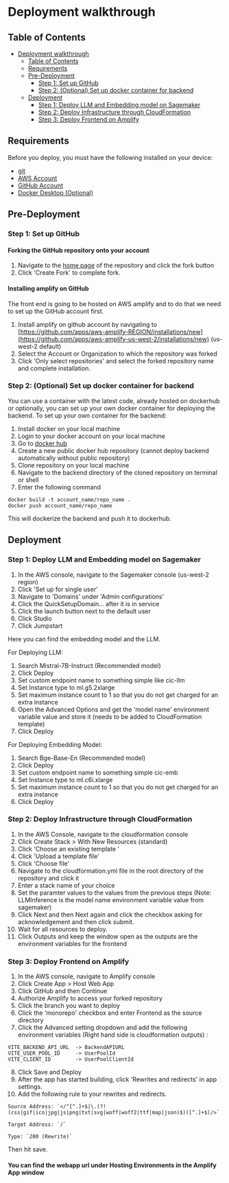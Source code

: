 # Deployment walkthrough

## Table of Contents

-   [Deployment walkthrough](#deployment-walkthrough)
    -   [Table of Contents](#table-of-contents)
    -   [Requirements](#requirements)
    -   [Pre-Deployment](#pre-deployment)
        -   [Step 1: Set up GitHub](#step-1-set-up-github)
        -   [Step 2: (Optional) Set up docker container for backend](#step-2-optional-set-up-docker-container-for-backend)
    -   [Deployment](#deployment)
        -   [Step 1: Deploy LLM and Embedding model on Sagemaker](#step-1-deploy-llm-and-embedding-model-on-sagemaker)
        -   [Step 2: Deploy Infrastructure through CloudFormation](#step-2-deploy-infrastructure-through-cloudformation)
        -   [Step 3: Deploy Frontend on Amplify](#step-3-deploy-frontend-on-amplify)

## Requirements

Before you deploy, you must have the following installed on your device:

-   [git](https://git-scm.com/downloads)
-   [AWS Account](https://aws.amazon.com/account/)
-   [GitHub Account](https://github.com/)
-   [Docker Desktop (Optional)](https://docs.docker.com/desktop/)

## Pre-Deployment

### Step 1: Set up GitHub

#### Forking the GitHub repository onto your account

1. Navigate to the [home page](https://github.com/UBC-CIC/LLM-Course-QA) of the repository and click the fork button
2. Click 'Create Fork' to complete fork.

#### Installing amplify on GitHub

The front end is going to be hosted on AWS amplify and to do that we need to set up the GitHub account first.

1. Install amplify on github account by navigating to [https://github.com/apps/aws-amplify-REGION/installations/new](https://github.com/apps/aws-amplify-us-west-2/installations/new) (us-west-2 default)
2. Select the Account or Organization to which the repository was forked
3. Click 'Only select repositories' and select the forked repository name and complete installation.

### Step 2: (Optional) Set up docker container for backend

You can use a container with the latest code, already hosted on dockerhub or optionally, you can set up your own docker container for deploying the backend. To set up your own container for the backend:

1. Install docker on your local machine
2. Login to your docker account on your local machine
3. Go to [docker hub](hub.docker.com)
4. Create a new public docker hub repository (cannot deploy backend automatically without public repository)
5. Clone repository on your local machine
6. Navigate to the backend directory of the cloned repository on terminal or shell
7. Enter the following command

```
docker build -t account_name/repo_name .
docker push account_name/repo_name
```

This will dockerize the backend and push it to dockerhub.

## Deployment

### Step 1: Deploy LLM and Embedding model on Sagemaker

1. In the AWS console, navigate to the Sagemaker console (us-west-2 region)
2. Click 'Set up for single user'
3. Navigate to 'Domains' under 'Admin configurations'
4. Click the QuickSetupDomain... after it is in service
5. Click the launch button next to the default user
6. Click Studio
7. Click Jumpstart

Here you can find the embedding model and the LLM.

For Deploying LLM:

1. Search Mistral-7B-Instruct (Recommended model)
2. Click Deploy
3. Set custom endpoint name to something simple like cic-llm
4. Set Instance type to ml.g5.2xlarge
5. Set maximum instance count to 1 so that you do not get charged for an extra instance
6. Open the Advanced Options and get the 'model name' environment variable value and store it (needs to be added to CloudFormation template)
7. Click Deploy

For Deploying Embedding Model:

1. Search Bge-Base-En (Recommended model)
2. Click Deploy
3. Set custom endpoint name to something simple cic-emb
4. Set Instance type to ml.c6i.xlarge
5. Set maximum instance count to 1 so that you do not get charged for an extra instance
6. Click Deploy

### Step 2: Deploy Infrastructure through CloudFormation

1. In the AWS Console, navigate to the cloudformation console
2. Click Create Stack > With New Resources (standard)
3. Click 'Choose an existing template '
4. Click 'Upload a template file'
5. Click 'Choose file'
6. Navigate to the cloudformation.yml file in the root directory of the repository and click it
7. Enter a stack name of your choice
8. Set the paramter values to the values from the previous steps
   (Note: LLMInference is the model name environment variable value from sagemaker)
9. Click Next and then Next again and click the checkbox asking for acknowledgement and then click submit.
10. Wait for all resources to deploy.
11. Click Outputs and keep the window open as the outputs are the environment variables for the frontend

### Step 3: Deploy Frontend on Amplify

1. In the AWS console, navigate to Amplify console
2. Click Create App > Host Web App
3. Click GitHub and then Continue
4. Authorize Amplify to access your forked repository
5. Click the branch you want to deploy
6. Click the 'monorepo' checkbox and enter Frontend as the source directory
7. Click the Advanced setting dropdown and add the following environment variables (Right hand side is cloudformation outputs) :

```
VITE_BACKEND_API_URL  -> BackendAPIURL
VITE_USER_POOL_ID     -> UserPoolId
VITE_CLIENT_ID        -> UserPoolClientId
```

8. Click Save and Deploy
9. After the app has started building, click 'Rewrites and redirects' in app settings.
10. Add the following rule to your rewrites and redirects.

```
Source Address: `</^[^.]+$|\.(?!(css|gif|ico|jpg|js|png|txt|svg|woff|woff2|ttf|map|json)$)([^.]+$)/>`

Target Address: `/`

Type: `200 (Rewrite)`
```

Then hit save.

#### You can find the webapp url under Hosting Environments in the Amplify App window

